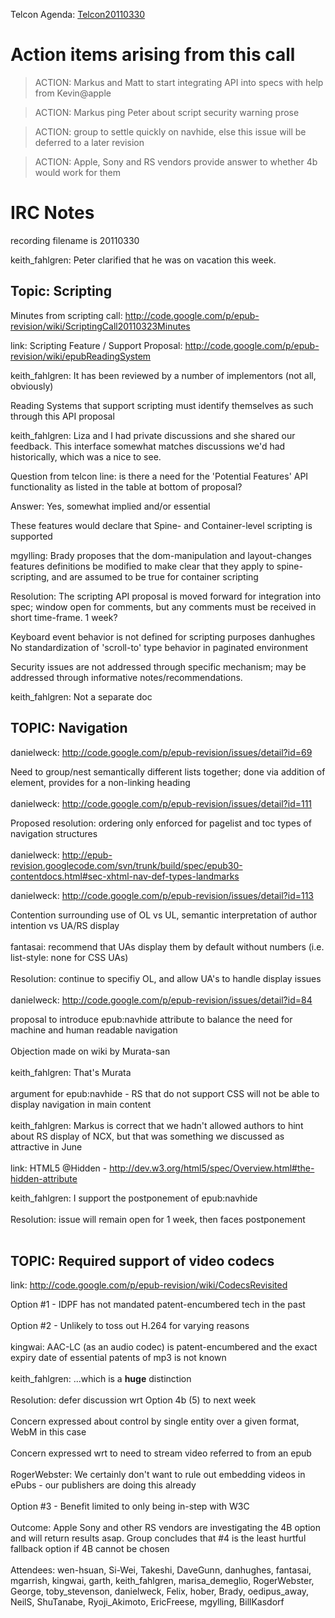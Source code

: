 Telcon Agenda: [Telcon20110330](Telcon20110330.md)



# Action items arising from this call #

> ACTION: Markus and Matt to start integrating API into specs with help from Kevin@apple

> ACTION: Markus ping Peter about script security warning prose

> ACTION: group to settle quickly on navhide, else this issue will be deferred to a later revision

> ACTION: Apple, Sony and RS vendors provide answer to whether 4b would work for them

# IRC Notes #

recording filename is 20110330

keith\_fahlgren: Peter clarified that he was on vacation this week.

## Topic: Scripting ##

Minutes from scripting call: http://code.google.com/p/epub-revision/wiki/ScriptingCall20110323Minutes

link: Scripting Feature / Support Proposal: http://code.google.com/p/epub-revision/wiki/epubReadingSystem

keith\_fahlgren: It has been reviewed by a number of implementors (not all, obviously)

Reading Systems that support scripting must identify themselves as such through this API proposal

keith\_fahlgren: Liza and I had private discussions and she shared our feedback. This interface somewhat matches discussions we'd had historically, which was a nice to see.

Question from telcon line: is there a need for the 'Potential Features' API functionality as listed in the table at bottom of proposal?

Answer: Yes, somewhat implied and/or essential

These features would declare that Spine- and Container-level scripting is supported

mgylling: Brady proposes that the dom-manipulation and layout-changes features definitions be modified to make clear that they apply to spine-scripting, and are assumed to be true for container scripting

Resolution: The scripting API proposal is moved forward for integration into spec; window open for comments, but any comments must be received in short time-frame. 1 week?

Keyboard event behavior is not defined for scripting purposes danhughes
No standardization of 'scroll-to' type behavior in paginated environment

Security issues are not addressed through specific mechanism; may be addressed through informative notes/recommendations.

keith\_fahlgren: Not a separate doc

## TOPIC: Navigation ##

danielweck: http://code.google.com/p/epub-revision/issues/detail?id=69

Need to group/nest semantically different lists together; done via addition of <span> element, provides for a non-linking heading<br>
<br>
danielweck: <a href='http://code.google.com/p/epub-revision/issues/detail?id=111'>http://code.google.com/p/epub-revision/issues/detail?id=111</a>

Proposed resolution: ordering only enforced for pagelist and toc types of navigation structures<br>
<br>
danielweck: <a href='http://epub-revision.googlecode.com/svn/trunk/build/spec/epub30-contentdocs.html#sec-xhtml-nav-def-types-landmarks'>http://epub-revision.googlecode.com/svn/trunk/build/spec/epub30-contentdocs.html#sec-xhtml-nav-def-types-landmarks</a>

danielweck: <a href='http://code.google.com/p/epub-revision/issues/detail?id=113'>http://code.google.com/p/epub-revision/issues/detail?id=113</a>

Contention surrounding use of OL vs UL, semantic interpretation of author intention vs UA/RS display<br>
<br>
fantasai: recommend that UAs display them by default without numbers (i.e. list-style: none for CSS UAs)<br>
<br>
Resolution: continue to specifiy OL, and allow UA's to handle display issues<br>
<br>
danielweck: <a href='http://code.google.com/p/epub-revision/issues/detail?id=84'>http://code.google.com/p/epub-revision/issues/detail?id=84</a>

proposal to introduce epub:navhide attribute to balance the need for machine and human readable navigation<br>
<br>
Objection made on wiki by Murata-san<br>
<br>
keith_fahlgren: That's Murata<br>
<br>
argument for epub:navhide - RS that do not support CSS will not be able to display navigation in main content<br>
<br>
keith_fahlgren: Markus is correct that we hadn't allowed authors to hint about RS display of NCX, but that was something we discussed as attractive in June<br>
<br>
link: HTML5 @Hidden - <a href='http://dev.w3.org/html5/spec/Overview.html#the-hidden-attribute'>http://dev.w3.org/html5/spec/Overview.html#the-hidden-attribute</a>

keith_fahlgren: I support the postponement of epub:navhide<br>
<br>
Resolution: issue will remain open for 1 week, then faces postponement<br>
<br>
<h2>TOPIC: Required support of video codecs</h2>

link: <a href='http://code.google.com/p/epub-revision/wiki/CodecsRevisited'>http://code.google.com/p/epub-revision/wiki/CodecsRevisited</a>

Option #1 - IDPF has not mandated patent-encumbered tech in the past<br>
<br>
Option #2 - Unlikely to toss out H.264 for varying reasons<br>
<br>
kingwai: AAC-LC (as an audio codec) is patent-encumbered and the exact expiry date of essential patents of mp3 is not known<br>
<br>
keith_fahlgren: ...which is a <b>huge</b> distinction<br>
<br>
Resolution: defer discussion wrt Option 4b (5) to next week<br>
<br>
Concern expressed about control by single entity over a given format, WebM in this case<br>
<br>
Concern expressed wrt to need to stream video referred to from an epub<br>
<br>
RogerWebster: We certainly don't want to rule out embedding videos in ePubs - our publishers are doing this already<br>
<br>
Option #3 - Benefit limited to only being in-step with W3C<br>
<br>
Outcome: Apple Sony and other RS vendors are investigating the 4B option and will return results asap. Group concludes that #4 is the least hurtful fallback option if 4B cannot be chosen<br>
<br>
Attendees: wen-hsuan, Si-Wei, Takeshi, DaveGunn, danhughes, fantasai, mgarrish, kingwai, garth, keith_fahlgren, marisa_demeglio, RogerWebster, George, toby_stevenson, danielweck, Felix, hober, Brady, oedipus_away, NeilS, ShuTanabe, Ryoji_Akimoto, EricFreese, mgylling, BillKasdorf